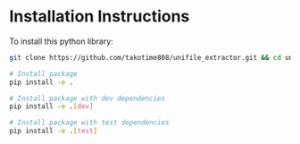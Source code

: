 # Installation Instructions #

To install this python library:

```bash
git clone https://github.com/takotime808/unifile_extractor.git && cd unifile_extractor

# Install package
pip install -e .

# Install package with dev dependencies
pip install -e .[dev]

# Install package with test dependencies
pip install -e .[test]
```